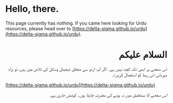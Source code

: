 
# Hello, there.
This page currently has nothing. If you came here looking for Urdu resources, please head over to [https://delta-sigma.github.io/urdu](https://delta-sigma.github.io/urdu).


<div dir="rtl">
  
# السلام علیکم
</div>

<div dir="rtl">

اس صفحے پر ابھی تک کچھ نہیں ہے۔ اگر آپ اردو سے متعلق ڈیجیٹل وسائل کی تلاش میں ہیں، تو براہِ  مہربانی اس ربط کو استعمال کریں:۔
</div>

[https://delta-sigma.github.io/urdu](https://delta-sigma.github.io/urdu)

<div dir="rtl">

_اس صفحے کا نستعلیق میں نہ ہونے کی معذرت چاہتا ہوں۔ کوشش جاری ہے۔_
</div>
